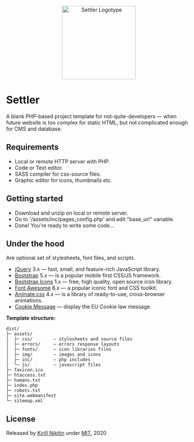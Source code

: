 <p align="center">
  <a href="https://kiriniy.github.io/settler/">
    <picture>
      <source media="(prefers-color-scheme: dark)" srcset="https://kiriniy.github.io/settler/assets/img/settler-repo-logo_darkmode.png">
      <source media="(prefers-color-scheme: light)" srcset="https://kiriniy.github.io/settler/assets/img/settler-repo-logo.png">
      <img src="https://kiriniy.github.io/settler/assets/img/settler-repo-logo.png" alt="Settler Logotype" width="200" height="200">
    </picture>
  </a>
</p>

# Settler

A blank PHP-based project template for not-quite-developers — when future website is too complex for static HTML, but not complicated enough for CMS and database.

## Requirements
 - Local or remote HTTP server with PHP.
 - Code or Text editor.
 - SASS compiler for css-source files.
 - Graphic editor for icons, thumbnails etc.

## Getting started
 - Download and unzip on local or remote server.
 - Go to '/assets/inc/pages_config.php' and edit "base_url" variable.
 - Done! You're ready to write some code...

## Under the hood

Are optional set of stylesheets, font files, and scripts.

  - [jQuery](https://jquery.com) 3.x — fast, small, and feature-rich JavaScript library.
  - [Bootstrap](https://getbootstrap.com) 5.x — is a popular mobile first CSS/JS framework.
  - [Bootstrap Icons](https://icons.getbootstrap.com) 1.x — free, high quality, open source icon library.
  - [Font Awesome](https://fontawesome.com/) 6.x — a popular iconic font and CSS toolkit.
  - [Animate.css](https://animate.style) 4.x — is a library of ready-to-use, cross-browser animations.
  - [Cookie Message](https://github.com/studio24/cookie-message/) — display the EU Cookie law message.

**Template structure:**

  ```text
dist/
├─ assets/
│  ├─ css/        — stylesheets and source files
│  ├─ errors/     — errors response layouts 
│  ├─ fonts/      — icon libraries files 
│  ├─ img/        — images and icons
│  ├─ inc/        — php includes
│  └─ js/         — javascript files
├─ favicon.ico
├─ htaccess.txt
├─ humans.txt
├─ index.php
├─ robots.txt
├─ site.webmanifest
└─ sitemap.xml
  ```

## License

Released by [Kirill Nikitin](https://github.com/Kiriniy) under [MIT](https://github.com/kiriniy/settler/blob/master/LICENSE), 2020